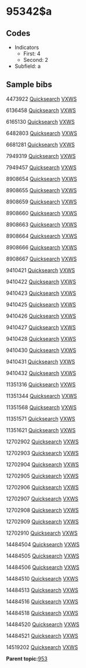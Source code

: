 # 95342$a

## Codes

-   Indicators
    -   First: 4
    -   Second: 2
-   Subfield: a

## Sample bibs

4473922 [Quicksearch](https://search.library.yale.edu/catalog/4473922) [VXWS](http://prodorbis.library.yale.edu:7014/vxws/GetHoldingsService?bibId=4473922)

6136458 [Quicksearch](https://search.library.yale.edu/catalog/6136458) [VXWS](http://prodorbis.library.yale.edu:7014/vxws/GetHoldingsService?bibId=6136458)

6165130 [Quicksearch](https://search.library.yale.edu/catalog/6165130) [VXWS](http://prodorbis.library.yale.edu:7014/vxws/GetHoldingsService?bibId=6165130)

6482803 [Quicksearch](https://search.library.yale.edu/catalog/6482803) [VXWS](http://prodorbis.library.yale.edu:7014/vxws/GetHoldingsService?bibId=6482803)

6681281 [Quicksearch](https://search.library.yale.edu/catalog/6681281) [VXWS](http://prodorbis.library.yale.edu:7014/vxws/GetHoldingsService?bibId=6681281)

7949319 [Quicksearch](https://search.library.yale.edu/catalog/7949319) [VXWS](http://prodorbis.library.yale.edu:7014/vxws/GetHoldingsService?bibId=7949319)

7949457 [Quicksearch](https://search.library.yale.edu/catalog/7949457) [VXWS](http://prodorbis.library.yale.edu:7014/vxws/GetHoldingsService?bibId=7949457)

8908654 [Quicksearch](https://search.library.yale.edu/catalog/8908654) [VXWS](http://prodorbis.library.yale.edu:7014/vxws/GetHoldingsService?bibId=8908654)

8908655 [Quicksearch](https://search.library.yale.edu/catalog/8908655) [VXWS](http://prodorbis.library.yale.edu:7014/vxws/GetHoldingsService?bibId=8908655)

8908659 [Quicksearch](https://search.library.yale.edu/catalog/8908659) [VXWS](http://prodorbis.library.yale.edu:7014/vxws/GetHoldingsService?bibId=8908659)

8908660 [Quicksearch](https://search.library.yale.edu/catalog/8908660) [VXWS](http://prodorbis.library.yale.edu:7014/vxws/GetHoldingsService?bibId=8908660)

8908663 [Quicksearch](https://search.library.yale.edu/catalog/8908663) [VXWS](http://prodorbis.library.yale.edu:7014/vxws/GetHoldingsService?bibId=8908663)

8908664 [Quicksearch](https://search.library.yale.edu/catalog/8908664) [VXWS](http://prodorbis.library.yale.edu:7014/vxws/GetHoldingsService?bibId=8908664)

8908666 [Quicksearch](https://search.library.yale.edu/catalog/8908666) [VXWS](http://prodorbis.library.yale.edu:7014/vxws/GetHoldingsService?bibId=8908666)

8908667 [Quicksearch](https://search.library.yale.edu/catalog/8908667) [VXWS](http://prodorbis.library.yale.edu:7014/vxws/GetHoldingsService?bibId=8908667)

9410421 [Quicksearch](https://search.library.yale.edu/catalog/9410421) [VXWS](http://prodorbis.library.yale.edu:7014/vxws/GetHoldingsService?bibId=9410421)

9410422 [Quicksearch](https://search.library.yale.edu/catalog/9410422) [VXWS](http://prodorbis.library.yale.edu:7014/vxws/GetHoldingsService?bibId=9410422)

9410423 [Quicksearch](https://search.library.yale.edu/catalog/9410423) [VXWS](http://prodorbis.library.yale.edu:7014/vxws/GetHoldingsService?bibId=9410423)

9410425 [Quicksearch](https://search.library.yale.edu/catalog/9410425) [VXWS](http://prodorbis.library.yale.edu:7014/vxws/GetHoldingsService?bibId=9410425)

9410426 [Quicksearch](https://search.library.yale.edu/catalog/9410426) [VXWS](http://prodorbis.library.yale.edu:7014/vxws/GetHoldingsService?bibId=9410426)

9410427 [Quicksearch](https://search.library.yale.edu/catalog/9410427) [VXWS](http://prodorbis.library.yale.edu:7014/vxws/GetHoldingsService?bibId=9410427)

9410428 [Quicksearch](https://search.library.yale.edu/catalog/9410428) [VXWS](http://prodorbis.library.yale.edu:7014/vxws/GetHoldingsService?bibId=9410428)

9410430 [Quicksearch](https://search.library.yale.edu/catalog/9410430) [VXWS](http://prodorbis.library.yale.edu:7014/vxws/GetHoldingsService?bibId=9410430)

9410431 [Quicksearch](https://search.library.yale.edu/catalog/9410431) [VXWS](http://prodorbis.library.yale.edu:7014/vxws/GetHoldingsService?bibId=9410431)

9410432 [Quicksearch](https://search.library.yale.edu/catalog/9410432) [VXWS](http://prodorbis.library.yale.edu:7014/vxws/GetHoldingsService?bibId=9410432)

11351316 [Quicksearch](https://search.library.yale.edu/catalog/11351316) [VXWS](http://prodorbis.library.yale.edu:7014/vxws/GetHoldingsService?bibId=11351316)

11351344 [Quicksearch](https://search.library.yale.edu/catalog/11351344) [VXWS](http://prodorbis.library.yale.edu:7014/vxws/GetHoldingsService?bibId=11351344)

11351568 [Quicksearch](https://search.library.yale.edu/catalog/11351568) [VXWS](http://prodorbis.library.yale.edu:7014/vxws/GetHoldingsService?bibId=11351568)

11351571 [Quicksearch](https://search.library.yale.edu/catalog/11351571) [VXWS](http://prodorbis.library.yale.edu:7014/vxws/GetHoldingsService?bibId=11351571)

11351621 [Quicksearch](https://search.library.yale.edu/catalog/11351621) [VXWS](http://prodorbis.library.yale.edu:7014/vxws/GetHoldingsService?bibId=11351621)

12702902 [Quicksearch](https://search.library.yale.edu/catalog/12702902) [VXWS](http://prodorbis.library.yale.edu:7014/vxws/GetHoldingsService?bibId=12702902)

12702903 [Quicksearch](https://search.library.yale.edu/catalog/12702903) [VXWS](http://prodorbis.library.yale.edu:7014/vxws/GetHoldingsService?bibId=12702903)

12702904 [Quicksearch](https://search.library.yale.edu/catalog/12702904) [VXWS](http://prodorbis.library.yale.edu:7014/vxws/GetHoldingsService?bibId=12702904)

12702905 [Quicksearch](https://search.library.yale.edu/catalog/12702905) [VXWS](http://prodorbis.library.yale.edu:7014/vxws/GetHoldingsService?bibId=12702905)

12702906 [Quicksearch](https://search.library.yale.edu/catalog/12702906) [VXWS](http://prodorbis.library.yale.edu:7014/vxws/GetHoldingsService?bibId=12702906)

12702907 [Quicksearch](https://search.library.yale.edu/catalog/12702907) [VXWS](http://prodorbis.library.yale.edu:7014/vxws/GetHoldingsService?bibId=12702907)

12702908 [Quicksearch](https://search.library.yale.edu/catalog/12702908) [VXWS](http://prodorbis.library.yale.edu:7014/vxws/GetHoldingsService?bibId=12702908)

12702909 [Quicksearch](https://search.library.yale.edu/catalog/12702909) [VXWS](http://prodorbis.library.yale.edu:7014/vxws/GetHoldingsService?bibId=12702909)

12702910 [Quicksearch](https://search.library.yale.edu/catalog/12702910) [VXWS](http://prodorbis.library.yale.edu:7014/vxws/GetHoldingsService?bibId=12702910)

14484504 [Quicksearch](https://search.library.yale.edu/catalog/14484504) [VXWS](http://prodorbis.library.yale.edu:7014/vxws/GetHoldingsService?bibId=14484504)

14484505 [Quicksearch](https://search.library.yale.edu/catalog/14484505) [VXWS](http://prodorbis.library.yale.edu:7014/vxws/GetHoldingsService?bibId=14484505)

14484506 [Quicksearch](https://search.library.yale.edu/catalog/14484506) [VXWS](http://prodorbis.library.yale.edu:7014/vxws/GetHoldingsService?bibId=14484506)

14484510 [Quicksearch](https://search.library.yale.edu/catalog/14484510) [VXWS](http://prodorbis.library.yale.edu:7014/vxws/GetHoldingsService?bibId=14484510)

14484513 [Quicksearch](https://search.library.yale.edu/catalog/14484513) [VXWS](http://prodorbis.library.yale.edu:7014/vxws/GetHoldingsService?bibId=14484513)

14484516 [Quicksearch](https://search.library.yale.edu/catalog/14484516) [VXWS](http://prodorbis.library.yale.edu:7014/vxws/GetHoldingsService?bibId=14484516)

14484518 [Quicksearch](https://search.library.yale.edu/catalog/14484518) [VXWS](http://prodorbis.library.yale.edu:7014/vxws/GetHoldingsService?bibId=14484518)

14484520 [Quicksearch](https://search.library.yale.edu/catalog/14484520) [VXWS](http://prodorbis.library.yale.edu:7014/vxws/GetHoldingsService?bibId=14484520)

14484521 [Quicksearch](https://search.library.yale.edu/catalog/14484521) [VXWS](http://prodorbis.library.yale.edu:7014/vxws/GetHoldingsService?bibId=14484521)

14519202 [Quicksearch](https://search.library.yale.edu/catalog/14519202) [VXWS](http://prodorbis.library.yale.edu:7014/vxws/GetHoldingsService?bibId=14519202)

**Parent topic:**[953](../../tags/953/953.md)


